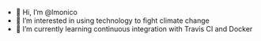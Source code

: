 - 👋 Hi, I’m @lmonico
- 👀 I’m interested in using technology to fight climate change
- 🌱 I’m currently learning continuous integration with Travis CI and Docker
